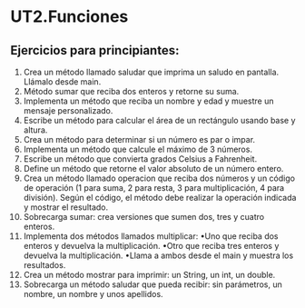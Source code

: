 # UT2.Funciones

## Ejercicios para principiantes:

1. Crea un método llamado saludar que imprima un saludo en pantalla. Llámalo desde main.
2. Método sumar que reciba dos enteros y retorne su suma.
3. Implementa un método que reciba un nombre y edad y muestre un mensaje personalizado.
4. Escribe un método para calcular el área de un rectángulo usando base y altura.
5. Crea un método para determinar si un número es par o impar.
6. Implementa un método que calcule el máximo de 3 números.
7. Escribe un método que convierta grados Celsius a Fahrenheit.
8. Define un método que retorne el valor absoluto de un número entero.
9. Crea un método llamado operacion que reciba dos números y un código de operación (1 para suma, 2 para resta, 3 para
   multiplicación, 4 para división). Según el código, el método debe realizar la operación indicada y mostrar el
   resultado.
10. Sobrecarga sumar: crea versiones que sumen dos, tres y cuatro enteros.
11. Implementa dos métodos llamados multiplicar:
    •Uno que reciba dos enteros y devuelva la multiplicación.
    •Otro que reciba tres enteros y devuelva la multiplicación.
    •Llama a ambos desde el main y muestra los resultados.
12. Crea un método mostrar para imprimir: un String, un int, un double.
13. Sobrecarga un método saludar que pueda recibir: sin parámetros, un nombre, un nombre y unos apellidos.